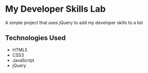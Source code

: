 # My Developer Skills Lab

A simple project that uses jQuery to add my developer skills to a list

## Technologies Used
- HTML5
- CSS3
- JavaScript
- jQuery